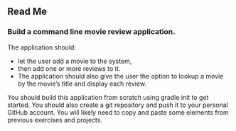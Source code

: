 ## Read Me

### Build a command line movie review application. 
The application should:
- let the user add a movie to the system, 
- then add one or more reviews to it. 
- The application should also give the user the option to lookup a movie by the movie’s title and display each review. 

You should build this application from scratch using gradle init to get started. You should also create a git repository and push it to your personal GitHub account. You will likely need to copy and paste some elements from previous exercises and projects.